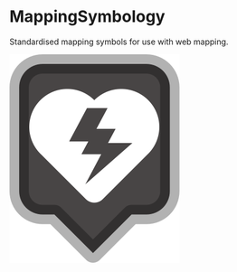# MappingSymbology
Standardised mapping symbols for use with web mapping.

![Automated External Defibrillator](https://raw.githubusercontent.com/MichaelLindsayCOGC/MappingSymbology/master/SVG/defibrillator-single.svg?sanitize=true)
